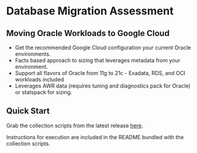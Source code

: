 # Database Migration Assessment

## Moving Oracle Workloads to Google Cloud

- Get the recommended Google Cloud configuration your current Oracle environments.
- Facts based approach to sizing that leverages metadata from your environment.
- Support all flavors of Oracle from 11g to 21c - Exadata, RDS, and OCI workloads included
- Leverages AWR data (requires tuning and diagnostics pack for Oracle) or statspack for sizing.

## Quick Start

Grab the collection scripts from the latest release [here](https://github.com/GoogleCloudPlatform/oracle-database-assessment/releases/latest/download/db-migration-assessment-collection-scripts-oracle.zip).

Instructions for execution are included in the README bundled with the collection scripts.
